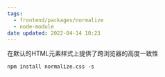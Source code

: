```yaml
---
tags:
  - frontend/packages/normalize
  - node-module
date updated: 2022-04-14 10:23
---
```


在默认的HTML元素样式上提供了跨浏览器的高度一致性

```shell
npm install normalize.css -s
```
